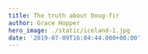 ```yaml
---
title: The truth about Doug-fir
author: Grace Hopper
hero_image: ./static/iceland-1.jpg
date: '2019-07-09T16:04:44.000+00:00'
---
```


